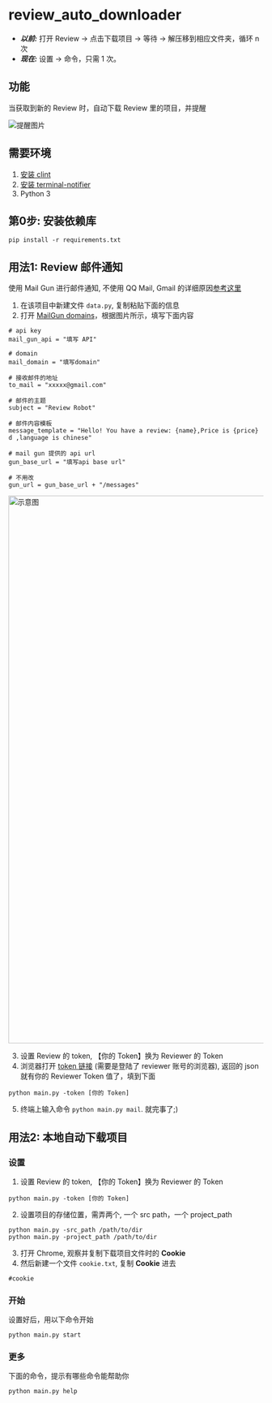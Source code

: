 # review_auto_downloader

- ***以前:*** 打开 Review -> 点击下载项目 -> 等待 -> 解压移到相应文件夹，循环 n 次
- ***现在:*** 设置 -> 命令，只需 1 次。

## 功能

当获取到新的 Review 时，自动下载 Review 里的项目，并提醒

![提醒图片](http://oqyjxfpox.bkt.clouddn.com/17-6-3/17826225.jpg)

## 需要环境
1. [安装 clint](https://github.com/kennethreitz/clint)
2. [安装 terminal-notifier](https://github.com/julienXX/terminal-notifier)
3. Python 3

## 第0步: 安装依赖库
```
pip install -r requirements.txt
```

## 用法1: Review 邮件通知
使用 Mail Gun 进行邮件通知, 不使用 QQ Mail, Gmail 的详细原因[参考这里](https://github.com/PoBlue/small_script/tree/master/python-gmail)

1. 在该项目中新建文件 `data.py`, 复制粘贴下面的信息
2. 打开 [MailGun domains](https://app.mailgun.com/app/domains)，根据图片所示，填写下面内容
```
# api key
mail_gun_api = "填写 API"

# domain
mail_domain = "填写domain"

# 接收邮件的地址
to_mail = "xxxxx@gmail.com"

# 邮件的主题
subject = "Review Robot"

# 邮件内容模板
message_template = "Hello! You have a review: {name},Price is {price} d ,language is chinese"

# mail gun 提供的 api url
gun_base_url = "填写api base url"

# 不用改
gun_url = gun_base_url + "/messages"
```

<img width="1080" alt="示意图" src="https://user-images.githubusercontent.com/9304701/43195338-61b94c82-9037-11e8-885f-a9bec7a97154.png">


3. 设置 Review 的 token, 【你的 Token】换为 Reviewer 的 Token
4. 浏览器打开 [token 链接](https://review-api.udacity.com/api/v1/me/api_token.json) (需要是登陆了 reviewer 账号的浏览器), 返回的 json 就有你的 Reviewer Token 值了，填到下面
```
python main.py -token [你的 Token]
```

5. 终端上输入命令 `python main.py mail`. 就完事了;)

## 用法2: 本地自动下载项目

### 设置
1. 设置 Review 的 token, 【你的 Token】换为 Reviewer 的 Token
```
python main.py -token [你的 Token]
```

2. 设置项目的存储位置，需弄两个, 一个 src path，一个 project_path
```
python main.py -src_path /path/to/dir
python main.py -project_path /path/to/dir
```

3. 打开 Chrome, 观察并复制下载项目文件时的 **Cookie**
4. 然后新建一个文件 `cookie.txt`, 复制 **Cookie** 进去
```
#cookie
```

### 开始
设置好后，用以下命令开始
```
python main.py start
```

### 更多
下面的命令，提示有哪些命令能帮助你
```
python main.py help
```
